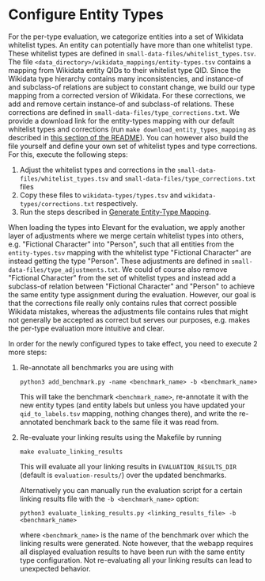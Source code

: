 # Configure Entity Types

For the per-type evaluation, we categorize entities into a set of Wikidata whitelist types. An entity can potentially
 have more than one whitelist type. These whitelist types are defined in `small-data-files/whitelist_types.tsv`. The
 file `<data_directory>/wikidata_mappings/entity-types.tsv` contains a mapping from Wikidata entity QIDs to their
 whitelist type QID. Since the Wikidata type hierarchy contains many inconsistencies, and instance-of and subclass-of
 relations are subject to constant change, we build our type mapping from a corrected version of Wikidata. For these
 corrections, we add and remove certain instance-of and subclass-of relations. These corrections are defined in
 `small-data-files/type_corrections.txt`. We provide a download link for the entity-types mapping with our default
 whitelist types and corrections (run `make download_entity_types_mapping` as described in
 [this section of the README](../README.md#get-the-data)). You can however also build the file yourself and define
 your own set of whitelist types and type corrections. For this, execute the following steps:
1) Adjust the whitelist types and corrections in the `small-data-files/whitelist_types.tsv` and
 `small-data-files/type_corrections.txt` files
2) Copy these files to `wikidata-types/types.tsv` and `wikidata-types/corrections.txt` respectively.
3) Run the steps described in [Generate Entity-Type Mapping](data_generation.md#generate-entity-type-mapping).
 
When loading the types into Elevant for the evaluation, we apply another layer of adjustments where we merge certain
 whitelist types into others, e.g. "Fictional Character" into "Person", such that all entities from the
 `entity-types.tsv` mapping with the whitelist type "Fictional Character" are instead getting the type "Person". These
 adjustments are defined in `small-data-files/type_adjustments.txt`. We could of course also remove
 "Fictional Character" from the set of whitelist types and instead add a subclass-of relation between "Fictional
 Character" and "Person" to achieve the same entity type assignment during the evaluation. However, our goal is that
 the corrections file really only contains rules that correct possible Wikidata mistakes, whereas the adjustments
 file contains rules that might not generally be accepted as correct but serves our purposes, e.g. makes the per-type
 evaluation more intuitive and clear.
 
In order for the newly configured types to take effect, you need to execute 2 more steps:

1) Re-annotate all benchmarks you are using with
 
       python3 add_benchmark.py -name <benchmark_name> -b <benchmark_name>
 
    This will take the benchmark `<benchmark_name>`, re-annotate it with the new entity types (and entity labels but
    unless you have updated your `qid_to_labels.tsv` mapping, nothing changes there), and write the re-annotated
    benchmark back to the same file it was read from.

2) Re-evaluate your linking results using the Makefile by running
 
       make evaluate_linking_results
       
    This will evaluate all your linking results in `EVALUATION_RESULTS_DIR` (default is `evaluation-results/`) over the
    updated benchmarks.

    Alternatively you can manually run the evaluation script for a certain linking results file with the
    `-b <benchmark_name>` option:
 
       python3 evaluate_linking_results.py <linking_results_file> -b <benchmark_name>

    where `<benchmark_name>` is the name of the benchmark over which the linking results were generated. Note however,
    that the webapp requires all displayed evaluation results to have been run with the same entity type configuration.
    Not re-evaluating all your linking results can lead to unexpected behavior.
